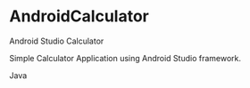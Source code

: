 # AndroidCalculator
Android Studio Calculator


Simple Calculator Application using Android Studio framework.

Java
